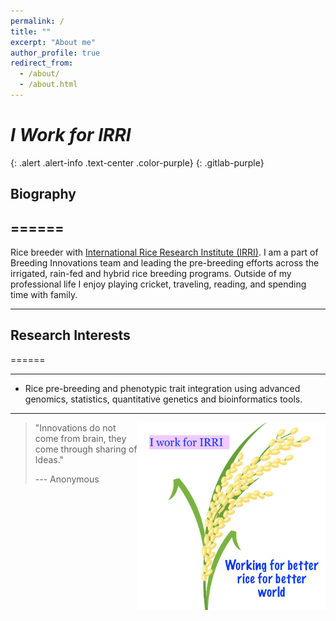 ```yaml
---
permalink: /
title: ""
excerpt: "About me"
author_profile: true
redirect_from: 
  - /about/
  - /about.html
---
```



# _I Work for IRRI_
{: .alert .alert-info .text-center .color-purple}
{: .gitlab-purple} 


## Biography
======
------

Rice breeder with [International Rice Research Institute (IRRI)](https://www.irri.org/). I am a part of Breeding Innovations team and leading the pre-breeding efforts across the irrigated, rain-fed and hybrid rice breeding programs. Outside of my professional life I enjoy playing cricket, traveling, reading, and spending time with family.

------

## Research Interests
======

------

* Rice pre-breeding and phenotypic trait integration using advanced genomics, statistics, quantitative genetics  and bioinformatics tools. 

------



<img align="right" src="images/rice.png" width="300" height="300"/>






> "Innovations do not come from brain, they come through sharing of Ideas."
>
> --- Anonymous
